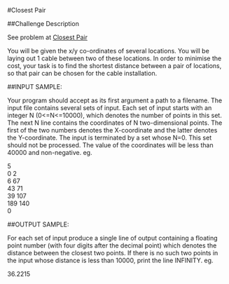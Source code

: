 #Closest Pair

##Challenge Description

See problem at [Closest Pair](https://www.codeeval.com/open_challenges/51/)

You will be given the x/y co-ordinates of several locations. You will be laying out 1 cable between two of these locations. In order to minimise the cost, your task is to find the shortest distance between a pair of locations, so that pair can be chosen for the cable installation.

##INPUT SAMPLE:

Your program should accept as its first argument a path to a filename. The input file contains several sets of input. Each set of input starts with an integer N (0<=N<=10000), which denotes the number of points in this set. The next N line contains the coordinates of N two-dimensional points. The first of the two numbers denotes the X-coordinate and the latter denotes the Y-coordinate. The input is terminated by a set whose N=0. This set should not be processed. The value of the coordinates will be less than 40000 and non-negative. eg.

5  
0 2  
6 67  
43 71  
39 107  
189 140  
0  

##OUTPUT SAMPLE:

For each set of input produce a single line of output containing a floating point number (with four digits after the decimal point) which denotes the distance between the closest two points. If there is no such two points in the input whose distance is less than 10000, print the line INFINITY. eg.

36.2215
